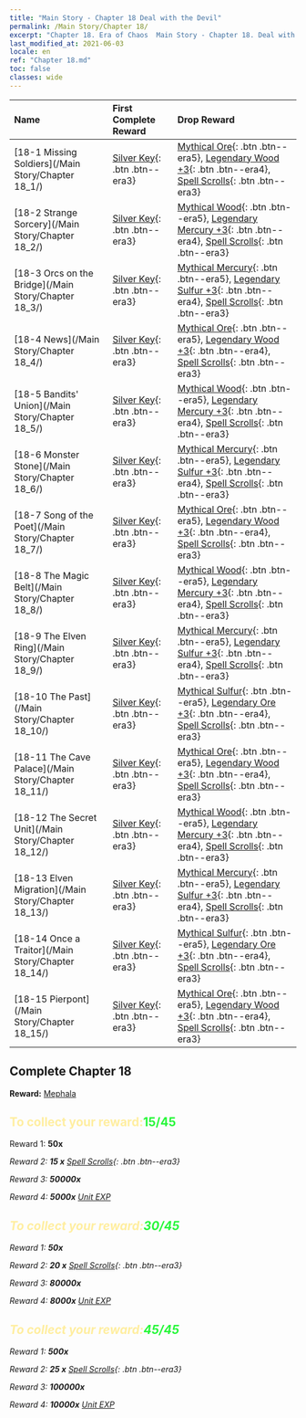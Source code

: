 ```yaml
---
title: "Main Story - Chapter 18 Deal with the Devil"
permalink: /Main Story/Chapter 18/
excerpt: "Chapter 18. Era of Chaos  Main Story - Chapter 18. Deal with the Devil"
last_modified_at: 2021-06-03
locale: en
ref: "Chapter 18.md"
toc: false
classes: wide
---
```


  | Name |  First Complete Reward | Drop Reward |
  |:------------|:------------|:------------| 
  | [18-1 Missing Soldiers](/Main Story/Chapter 18_1/) | [Silver Key](/Items/con_693/){: .btn .btn--era3} | [Mythical Ore](/Items/mat_61/){: .btn .btn--era5}, [Legendary Wood +3](/Items/mat_55/){: .btn .btn--era4}, [Spell Scrolls](/Items/con_694/){: .btn .btn--era3} |
  | [18-2 Strange Sorcery](/Main Story/Chapter 18_2/) | [Silver Key](/Items/con_693/){: .btn .btn--era3} | [Mythical Wood](/Items/mat_62/){: .btn .btn--era5}, [Legendary Mercury +3](/Items/mat_56/){: .btn .btn--era4}, [Spell Scrolls](/Items/con_694/){: .btn .btn--era3} |
  | [18-3 Orcs on the Bridge](/Main Story/Chapter 18_3/) | [Silver Key](/Items/con_693/){: .btn .btn--era3} | [Mythical Mercury](/Items/mat_63/){: .btn .btn--era5}, [Legendary Sulfur +3](/Items/mat_57/){: .btn .btn--era4}, [Spell Scrolls](/Items/con_694/){: .btn .btn--era3} |
  | [18-4 News](/Main Story/Chapter 18_4/) | [Silver Key](/Items/con_693/){: .btn .btn--era3} | [Mythical Ore](/Items/mat_61/){: .btn .btn--era5}, [Legendary Wood +3](/Items/mat_55/){: .btn .btn--era4}, [Spell Scrolls](/Items/con_694/){: .btn .btn--era3} |
  | [18-5 Bandits' Union](/Main Story/Chapter 18_5/) | [Silver Key](/Items/con_693/){: .btn .btn--era3} | [Mythical Wood](/Items/mat_62/){: .btn .btn--era5}, [Legendary Mercury +3](/Items/mat_56/){: .btn .btn--era4}, [Spell Scrolls](/Items/con_694/){: .btn .btn--era3} |
  | [18-6 Monster Stone](/Main Story/Chapter 18_6/) | [Silver Key](/Items/con_693/){: .btn .btn--era3} | [Mythical Mercury](/Items/mat_63/){: .btn .btn--era5}, [Legendary Sulfur +3](/Items/mat_57/){: .btn .btn--era4}, [Spell Scrolls](/Items/con_694/){: .btn .btn--era3} |
  | [18-7 Song of the Poet](/Main Story/Chapter 18_7/) | [Silver Key](/Items/con_693/){: .btn .btn--era3} | [Mythical Ore](/Items/mat_61/){: .btn .btn--era5}, [Legendary Wood +3](/Items/mat_55/){: .btn .btn--era4}, [Spell Scrolls](/Items/con_694/){: .btn .btn--era3} |
  | [18-8 The Magic Belt](/Main Story/Chapter 18_8/) | [Silver Key](/Items/con_693/){: .btn .btn--era3} | [Mythical Wood](/Items/mat_62/){: .btn .btn--era5}, [Legendary Mercury +3](/Items/mat_56/){: .btn .btn--era4}, [Spell Scrolls](/Items/con_694/){: .btn .btn--era3} |
  | [18-9 The Elven Ring](/Main Story/Chapter 18_9/) | [Silver Key](/Items/con_693/){: .btn .btn--era3} | [Mythical Mercury](/Items/mat_63/){: .btn .btn--era5}, [Legendary Sulfur +3](/Items/mat_57/){: .btn .btn--era4}, [Spell Scrolls](/Items/con_694/){: .btn .btn--era3} |
  | [18-10 The Past](/Main Story/Chapter 18_10/) | [Silver Key](/Items/con_693/){: .btn .btn--era3} | [Mythical Sulfur](/Items/mat_64/){: .btn .btn--era5}, [Legendary Ore +3](/Items/mat_54/){: .btn .btn--era4}, [Spell Scrolls](/Items/con_694/){: .btn .btn--era3} |
  | [18-11 The Cave Palace](/Main Story/Chapter 18_11/) | [Silver Key](/Items/con_693/){: .btn .btn--era3} | [Mythical Ore](/Items/mat_61/){: .btn .btn--era5}, [Legendary Wood +3](/Items/mat_55/){: .btn .btn--era4}, [Spell Scrolls](/Items/con_694/){: .btn .btn--era3} |
  | [18-12 The Secret Unit](/Main Story/Chapter 18_12/) | [Silver Key](/Items/con_693/){: .btn .btn--era3} | [Mythical Wood](/Items/mat_62/){: .btn .btn--era5}, [Legendary Mercury +3](/Items/mat_56/){: .btn .btn--era4}, [Spell Scrolls](/Items/con_694/){: .btn .btn--era3} |
  | [18-13 Elven Migration](/Main Story/Chapter 18_13/) | [Silver Key](/Items/con_693/){: .btn .btn--era3} | [Mythical Mercury](/Items/mat_63/){: .btn .btn--era5}, [Legendary Sulfur +3](/Items/mat_57/){: .btn .btn--era4}, [Spell Scrolls](/Items/con_694/){: .btn .btn--era3} |
  | [18-14 Once a Traitor](/Main Story/Chapter 18_14/) | [Silver Key](/Items/con_693/){: .btn .btn--era3} | [Mythical Sulfur](/Items/mat_64/){: .btn .btn--era5}, [Legendary Ore +3](/Items/mat_54/){: .btn .btn--era4}, [Spell Scrolls](/Items/con_694/){: .btn .btn--era3} |
  | [18-15 Pierpont](/Main Story/Chapter 18_15/) | [Silver Key](/Items/con_693/){: .btn .btn--era3} | [Mythical Ore](/Items/mat_61/){: .btn .btn--era5}, [Legendary Wood +3](/Items/mat_55/){: .btn .btn--era4}, [Spell Scrolls](/Items/con_694/){: .btn .btn--era3} |


## Complete Chapter 18

 **Reward:** [Mephala](/heroes/Mephala/)



## <span style="color: #ffeea0">To collect your reward:</span><span style="color: #27f73a">15/45</span>

 Reward 1:  **50x** <i class="fas fa-gem"/>

 Reward 2: **15 x** [Spell Scrolls](/Items/con_694/){: .btn .btn--era3}

 Reward 3:  **50000x** <i class="fas fa-coins"/>

 Reward 4:  **5000x** [Unit EXP](/Items/con_902/)



## <span style="color: #ffeea0">To collect your reward:</span><span style="color: #27f73a">30/45</span>

 Reward 1:  **50x** <i class="fas fa-gem"/>

 Reward 2: **20 x** [Spell Scrolls](/Items/con_694/){: .btn .btn--era3}

 Reward 3:  **80000x** <i class="fas fa-coins"/>

 Reward 4:  **8000x** [Unit EXP](/Items/con_902/)



## <span style="color: #ffeea0">To collect your reward:</span><span style="color: #27f73a">45/45</span>

 Reward 1:  **500x** <i class="fas fa-gem"/>

 Reward 2: **25 x** [Spell Scrolls](/Items/con_694/){: .btn .btn--era3}

 Reward 3:  **100000x** <i class="fas fa-coins"/>

 Reward 4:  **10000x** [Unit EXP](/Items/con_902/)

